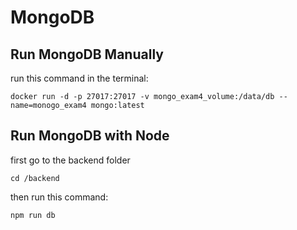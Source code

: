 # MongoDB

## Run MongoDB Manually

run this command in the terminal:

```
docker run -d -p 27017:27017 -v mongo_exam4_volume:/data/db --name=monogo_exam4 mongo:latest
```

## Run MongoDB with Node

first go to the backend folder

```
cd /backend
```

then run this command:

```
npm run db
```
